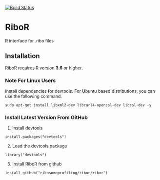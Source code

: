 [![Build Status](https://travis-ci.com/ribosomeprofiling/riboR_alpha.svg?branch=master)](https://travis-ci.com/ribosomeprofiling/riboR_alpha)

# RiboR
R interface for .ribo files

## Installation

RiboR requires R version **3.6** or higher.

### Note For Linux Users

Install dependencies for devtools.
For Ubuntu based distributions, you can use the following command.

`sudo apt-get install libxml2-dev libcurl4-openssl-dev libssl-dev -y`

### Install Latest Version From GitHub

1) Install devtools

`install.packages("devtools")`

2) Load the devtools package

`library("devtools")`

3) Install RiboR from github

`install_github("ribosomeprofiling/ribor/ribor")`
